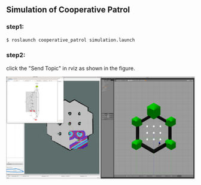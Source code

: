 ## Simulation of Cooperative Patrol


### step1:
```bash
$ roslaunch cooperative_patrol simulation.launch
```

### step2:

click the "Send Topic" in rviz as shown in the figure.

![gazebo](simulation.png)


